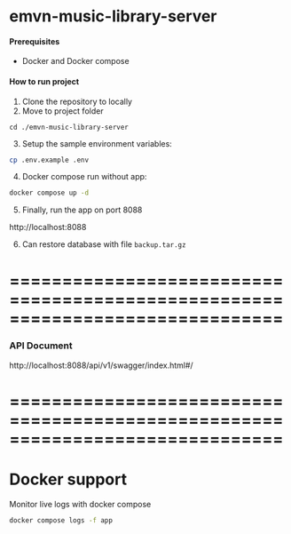 # emvn-music-library-server
#### Prerequisites 
- Docker and Docker compose

#### How to run project
1. Clone the repository to locally
2. Move to project folder
```shell 
cd ./emvn-music-library-server
```
3. Setup the sample environment variables:

```bash
cp .env.example .env
```
4. Docker compose run without app:
```bash
docker compose up -d
```
5. Finally, run the app on port 8088

http://localhost:8088

6. Can restore database with file `backup.tar.gz`


# ==============================================================================
### API Document

http://localhost:8088/api/v1/swagger/index.html#/


# ==============================================================================
# Docker support

Monitor live logs with docker compose

```bash
docker compose logs -f app
```